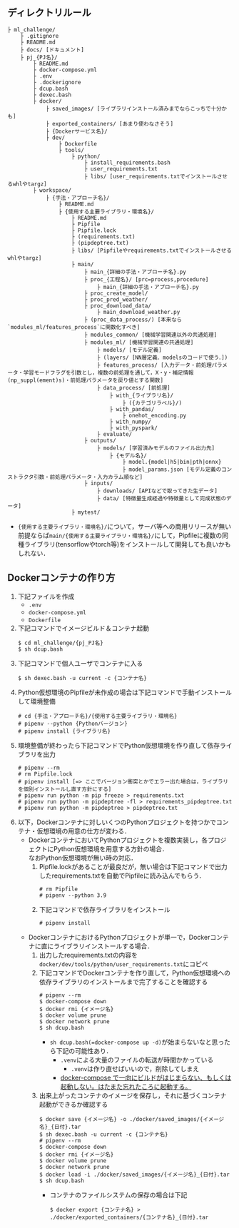 ## ディレクトリルール
```
├ ml_challenge/
    ├ .gitignore
    ├ README.md
    ├ docs/ [ドキュメント]
    ├ pj_{PJ名}/
        ├ README.md
        ├ docker-compose.yml
        ├ .env
        ├ .dockerignore
        ├ dcup.bash
        ├ dexec.bash
        ├ docker/
            ├ saved_images/ [ライブラリインストール済みまでならこっちで十分かも]
            ├ exported_containers/ [あまり使わなさそう]
            ├ {Dockerサービス名}/
            ├ dev/
                ├ Dockerfile
                ├ tools/
                    ├ python/
                        ├ install_requirements.bash
                        ├ user_requirements.txt
                        ├ libs/ [user_requirements.txtでインストールさせるwhlやtargz]
        ├ workspace/
            ├ {手法・アプローチ名}/
                ├ README.md
                ├ {使用する主要ライブラリ・環境名}/
                    ├ README.md
                    ├ Pipfile
                    ├ Pipfile.lock
                    ├ (requirements.txt)
                    ├ (pipdeptree.txt)
                    ├ libs/ [Pipfileやrequirements.txtでインストールさせるwhlやtargz]
                    ├ main/
                        ├ main_{詳細の手法・アプローチ名}.py
                        ├ proc_{工程名}/ [prc=process,procedure]
                            ├ main_{詳細の手法・アプローチ名}.py
                        ├ proc_create_model/
                        ├ proc_pred_weather/
                        ├ proc_download_data/
                            ├ main_download_weather.py
                        ├ (proc_data_process/) [本来なら`modules_ml/features_process`に関数化すべき]
                        ├ modules_common/ [機械学習関連以外の共通処理]
                        ├ modules_ml/ [機械学習関連の共通処理]
                            ├ models/ [モデル定義]
                            ├ (layers/ [NN層定義．modelsのコードで使う．])
                            ├ features_process/ [入力データ・前処理パラメータ・学習モードフラグを引数とし，複数の前処理を通して，X・y・補足情報(np_suppl(ement)s)・前処理パラメータを戻り値とする関数]
                            ├ data_process/ [前処理]
                                ├ with_{ライブラリ名}/
                                    ├ ({カテゴリラベル}/)
                                ├ with_pandas/
                                    ├ onehot_encoding.py
                                ├ with_numpy/
                                ├ with_pyspark/
                            ├ evaluate/
                        ├ outputs/
                            ├ models/ [学習済みモデルのファイル出力先]
                                ├ {モデル名}/
                                    ├ model.{model|h5|bin|pth|onnx}
                                    ├ model_params.json [モデル定義のコンストラクタ引数・前処理パラメータ・入力カラム順など]
                        ├ inputs/
                            ├ downloads/ [APIなどで取ってきた生データ]
                            ├ data/ [特徴量生成経過や特徴量として完成状態のデータ]
                    ├ mytest/
```
- `{使用する主要ライブラリ・環境名}/`について，サーバ等への商用リリースが無い前提ならば`main/{使用する主要ライブラリ・環境名}/`にして，Pipfileに複数の同種ライブラリ(tensorflowやtorch等)をインストールして開発しても良いかもしれない．

## Dockerコンテナの作り方
1. 下記ファイルを作成
    - `.env`
    - `docker-compose.yml`
    - `Dockerfile`
2. 下記コマンドでイメージビルド＆コンテナ起動
    ```
    $ cd ml_challenge/{pj_PJ名}
    $ sh dcup.bash
    ```
3. 下記コマンドで個人ユーザでコンテナに入る
    ```
    $ sh dexec.bash -u current -c {コンテナ名}
    ```
4. Python仮想環境のPipfileが未作成の場合は下記コマンドで手動インストールして環境整備
    ```
    # cd {手法・アプローチ名}/{使用する主要ライブラリ・環境名}
    # pipenv --python {Pythonバージョン}
    # pipenv install {ライブラリ名}
    ```
5. 環境整備が終わったら下記コマンドでPython仮想環境を作り直して依存ライブラリを出力
    ```
    # pipenv --rm
    # rm Pipfile.lock
    # pipenv install [=> ここでバージョン衝突とかでエラー出た場合は，ライブラリを個別インストールし直す方針にする]
    # pipenv run python -m pip freeze > requirements.txt
    # pipenv run python -m pipdeptree -fl > requirements_pipdeptree.txt
    # pipenv run python -m pipdeptree > pipdeptree.txt
    ```
6. 以下，Dockerコンテナに対しいくつのPythonプロジェクトを持つかでコンテナ・仮想環境の用意の仕方が変わる．
    - DockerコンテナにおいてPythonプロジェクトを複数実装し，各プロジェクトにPython仮想環境を用意する方針の場合．  
    なおPython仮想環境が無い時の対応．
        1. Pipfile.lockがあることが最良だが，無い場合は下記コマンドで出力したrequirements.txtを自動でPipfileに読み込んでもらう．
            ```
            # rm Pipfile
            # pipenv --python 3.9
            ```
        2. 下記コマンドで依存ライブラリをインストール
            ```
            # pipenv install
            ```
    - DockerコンテナにおけるPythonプロジェクトが単一で，Dockerコンテナに直にライブラリインストールする場合．
        1. 出力したrequirements.txtの内容を`docker/dev/tools/python/user_requirements.txt`にコピペ
        2. 下記コマンドでDockerコンテナを作り直して，Python仮想環境への依存ライブラリのインストールまで完了することを確認する
            ```
            # pipenv --rm
            $ docker-compose down
            $ docker rmi {イメージ名}
            $ docker volume prune
            $ docker network prune
            $ sh dcup.bash
            ```
            - `sh dcup.bash(=docker-compose up -d)`が始まらないなと思ったら下記の可能性あり．
                - `.venv`による大量のファイルの転送が時間かかっている
                    - `.venv`は作り直せばいいので，削除してしまえ
                - [docker-compose で一向にビルドがはじまらない、もしくは起動しない。はたまた忘れたころに起動する。](https://qiita.com/KEINOS/items/42aae92d00675c8b0b78)
        3.  出来上がったコンテナのイメージを保存し，それに基づくコンテナ起動ができるか確認する
            ```
            $ docker save {イメージ名} -o ./docker/saved_images/{イメージ名}_{日付}.tar
            $ sh dexec.bash -u current -c {コンテナ名}
            # pipenv --rm
            $ docker-compose down
            $ docker rmi {イメージ名}
            $ docker volume prune
            $ docker network prune
            $ docker load -i ./docker/saved_images/{イメージ名}_{日付}.tar
            $ sh dcup.bash
            ```
            - コンテナのファイルシステムの保存の場合は下記
                ```
                $ docker export {コンテナ名} > ./docker/exported_containers/{コンテナ名}_{日付}.tar
                ```
